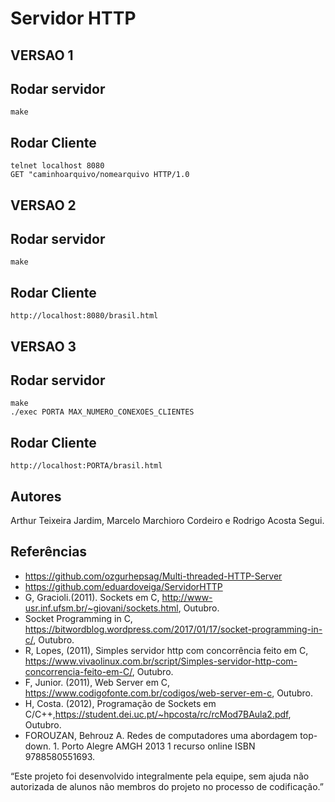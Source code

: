 # Servidor HTTP

## VERSAO 1
## Rodar servidor
```
make
```
## Rodar Cliente
```
telnet localhost 8080
GET "caminhoarquivo/nomearquivo HTTP/1.0
```

## VERSAO 2
## Rodar servidor
```
make
```
## Rodar Cliente
```
http://localhost:8080/brasil.html
```

## VERSAO 3
## Rodar servidor
```
make
./exec PORTA MAX_NUMERO_CONEXOES_CLIENTES
```
## Rodar Cliente
```
http://localhost:PORTA/brasil.html
```



## Autores
Arthur Teixeira Jardim, Marcelo Marchioro Cordeiro e Rodrigo Acosta Segui.

## Referências

- https://github.com/ozgurhepsag/Multi-threaded-HTTP-Server
- https://github.com/eduardoveiga/ServidorHTTP
- G, Gracioli.(2011). Sockets em C, http://www-usr.inf.ufsm.br/~giovani/sockets.html, Outubro.
- Socket Programming in C, https://bitwordblog.wordpress.com/2017/01/17/socket-programming-in-c/, Outubro.
- R, Lopes, (2011),  Simples servidor http com concorrência feito em C, https://www.vivaolinux.com.br/script/Simples-servidor-http-com-concorrencia-feito-em-C/, Outubro. 
- F, Junior. (2011), Web Server em C, https://www.codigofonte.com.br/codigos/web-server-em-c, Outubro.
- H, Costa. (2012), Programação de Sockets em C/C++,https://student.dei.uc.pt/~hpcosta/rc/rcMod7BAula2.pdf, Outubro.
- FOROUZAN, Behrouz A. Redes de computadores uma abordagem top-down. 1. Porto Alegre AMGH 2013 1 recurso online ISBN 9788580551693.


“Este projeto foi desenvolvido integralmente pela equipe, sem ajuda não autorizada de alunos não membros do projeto no processo de codificação.”



